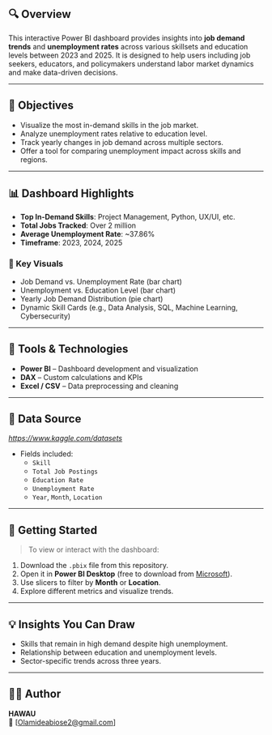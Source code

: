 
## 🔍 Overview

This interactive Power BI dashboard provides insights into **job demand trends** and **unemployment rates** across various skillsets and education levels between 2023 and 2025. It is designed to help users  including job seekers, educators, and policymakers understand labor market dynamics and make data-driven decisions.

---

## 🎯 Objectives

- Visualize the most in-demand skills in the job market.
- Analyze unemployment rates relative to education level.
- Track yearly changes in job demand across multiple sectors.
- Offer a tool for comparing unemployment impact across skills and regions.

---

## 📊 Dashboard Highlights

- **Top In-Demand Skills**: Project Management, Python,  UX/UI, etc.
- **Total Jobs Tracked**: Over 2 million
- **Average Unemployment Rate**: ~37.86%
- **Timeframe**: 2023, 2024, 2025

### 🔸 Key Visuals
- Job Demand vs. Unemployment Rate (bar chart)
- Unemployment vs. Education Level (bar chart)
- Yearly Job Demand Distribution (pie chart)
- Dynamic Skill Cards (e.g., Data Analysis, SQL, Machine Learning, Cybersecurity)

---

## 🧰 Tools & Technologies

- **Power BI** – Dashboard development and visualization
- **DAX** – Custom calculations and KPIs
- **Excel / CSV** – Data preprocessing and cleaning

---

## 📂 Data Source

*https://www.kaggle.com/datasets*

- Fields included:
  - `Skill`
  - `Total Job Postings`
  - `Education Rate`
  - `Unemployment Rate`
  - `Year`, `Month`, `Location`

---

## 🚀 Getting Started

> To view or interact with the dashboard:

1. Download the `.pbix` file from this repository.
2. Open it in **Power BI Desktop** (free to download from [Microsoft](https://powerbi.microsoft.com/desktop/)).
3. Use slicers to filter by **Month** or **Location**.
4. Explore different metrics and visualize trends.

---

## 💡 Insights You Can Draw

- Skills that remain in high demand despite high unemployment.
- Relationship between education and unemployment levels.
- Sector-specific trends across three years.

---



## 🧑‍💻 Author

**HAWAU**  
📧 [Olamideabiose2@gmail.com]  
